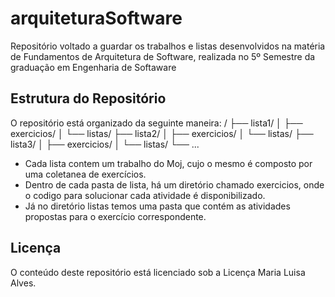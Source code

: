 # arquiteturaSoftware
Repositório voltado a guardar os trabalhos e listas desenvolvidos na matéria de Fundamentos de Arquitetura de Software, realizada no 5º Semestre da graduação em Engenharia de Softaware

## Estrutura do Repositório
O repositório está organizado da seguinte maneira:
/
├── lista1/
│   ├── exercicios/
│   └── listas/
├── lista2/
│   ├── exercicios/
│   └── listas/
├── lista3/
│   ├── exercicios/
│   └── listas/
└── ...
- Cada lista contem um trabalho do Moj, cujo o mesmo é composto por uma coletanea de exercícios.
- Dentro de cada pasta de lista, há um diretório chamado exercicios, onde o codigo para solucionar cada atividade é disponibilizado.
- Já no diretório listas temos uma pasta que contém as atividades propostas para o exercício correspondente.
## Licença
O conteúdo deste repositório está licenciado sob a Licença Maria Luisa Alves. 
